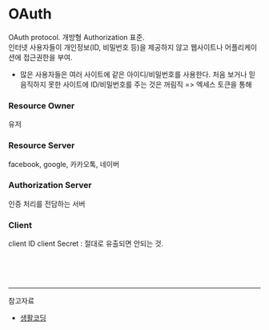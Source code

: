# OAuth

OAuth protocol.
개방형 Authorization 표준.  
인터넷 사용자들이 개인정보(ID, 비밀번호 등)을 제공하지 않고 웹사이트나 어플리케이션에 접근권한을 부여.

- 많은 사용자들은 여러 사이트에 같은 아이디/비밀번호를 사용한다. 처음 보거나 믿음직하지 못한 사이트에 ID/비밀번호를 주는 것은 꺼림직 => 엑세스 토큰을 통해

### Resource Owner

유저

### Resource Server

facebook, google, 카카오톡, 네이버

### Authorization Server

인증 처리를 전담하는 서버

### Client

client ID
client Secret : 절대로 유출되면 안되는 것.

<br/><br/><br/>

<hr/>

참고자료

- [생활코딩](https://www.youtube.com/playlist?list=PLuHgQVnccGMA4guyznDlykFJh28_R08Q-)
